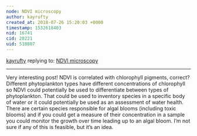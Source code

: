 ```yaml
---
node: NDVI microscopy
author: kayrufty
created_at: 2018-07-26 15:20:03 +0000
timestamp: 1532618403
nid: 16741
cid: 20221
uid: 518807
---
```




[kayrufty](../profile/kayrufty) replying to: [NDVI microscopy](../notes/MaggPi/07-18-2018/ndvi-micrsocopy)

----
Very interesting post! NDVI is correlated with chlorophyll pigments, correct? Different phytoplankton types have different concentrations of chlorophyll so NDVI could potentially be used to differentiate between types of phytoplankton. That could be used to inventory species in a specific body of water or it could potentially be used as an assessment of water health. There are certain species responsible for algal blooms (including toxic blooms) and if you could get a measure of their concentration in a sample you could monitor the growth over time leading up to an algal bloom. I’m not sure if any of this is feasible, but it’s an idea.